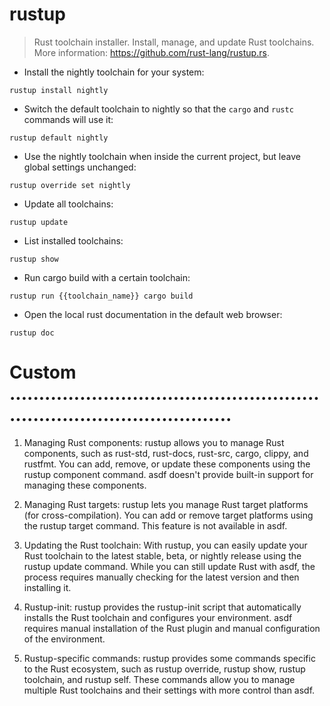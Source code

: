 # rustup

> Rust toolchain installer.
> Install, manage, and update Rust toolchains.
> More information: <https://github.com/rust-lang/rustup.rs>.

- Install the nightly toolchain for your system:

`rustup install nightly`

- Switch the default toolchain to nightly so that the `cargo` and `rustc` commands will use it:

`rustup default nightly`

- Use the nightly toolchain when inside the current project, but leave global settings unchanged:

`rustup override set nightly`

- Update all toolchains:

`rustup update`

- List installed toolchains:

`rustup show`

- Run cargo build with a certain toolchain:

`rustup run {{toolchain_name}} cargo build`

- Open the local rust documentation in the default web browser:

`rustup doc`


# Custom ...........................................................................................

1. Managing Rust components:
    rustup allows you to manage Rust components, such as rust-std, rust-docs, rust-src, cargo, clippy, and rustfmt.
    You can add, remove, or update these components using the rustup component command. asdf doesn't provide built-in support for managing these components.

2. Managing Rust targets:
    rustup lets you manage Rust target platforms (for cross-compilation).
    You can add or remove target platforms using the rustup target command. This feature is not available in asdf.

3. Updating the Rust toolchain:
    With rustup, you can easily update your Rust toolchain to the latest stable, beta, or nightly release using the rustup update command.
    While you can still update Rust with asdf, the process requires manually checking for the latest version and then installing it.

4. Rustup-init:
    rustup provides the rustup-init script that automatically installs the Rust toolchain and configures your environment.
    asdf requires manual installation of the Rust plugin and manual configuration of the environment.

5. Rustup-specific commands:
    rustup provides some commands specific to the Rust ecosystem, such as rustup override, rustup show, rustup toolchain, and rustup self.
    These commands allow you to manage multiple Rust toolchains and their settings with more control than asdf.
